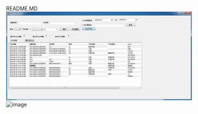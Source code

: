 README.MD
![image](/RunSee.jpg)
![image](https://github.com/GodWorkDayByDay/ever_code_cpp_MP15_Dfct_Rcrd/RunSee.jpg)
